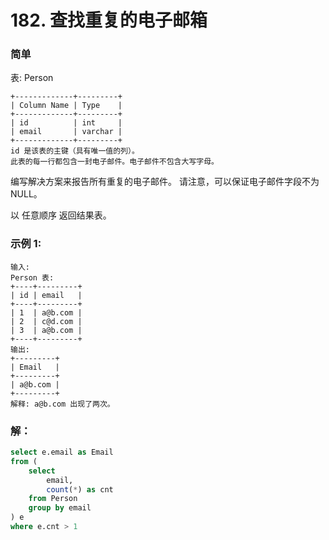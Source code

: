 # 182. 查找重复的电子邮箱

### 简单

表: Person

    +-------------+---------+
    | Column Name | Type    |
    +-------------+---------+
    | id          | int     |
    | email       | varchar |
    +-------------+---------+
    id 是该表的主键（具有唯一值的列）。
    此表的每一行都包含一封电子邮件。电子邮件不包含大写字母。
 

编写解决方案来报告所有重复的电子邮件。 请注意，可以保证电子邮件字段不为 NULL。

以 任意顺序 返回结果表。

### 示例 1:

    输入: 
    Person 表:
    +----+---------+
    | id | email   |
    +----+---------+
    | 1  | a@b.com |
    | 2  | c@d.com |
    | 3  | a@b.com |
    +----+---------+
    输出: 
    +---------+
    | Email   |
    +---------+
    | a@b.com |
    +---------+
    解释: a@b.com 出现了两次。

### 解：

```sql
select e.email as Email
from (
    select 
        email,
        count(*) as cnt
    from Person
    group by email
) e
where e.cnt > 1
```